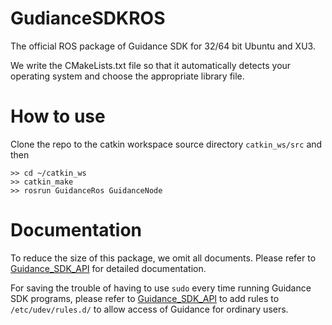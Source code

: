 # GudianceSDKROS
The official ROS package of Guidance SDK for 32/64 bit Ubuntu and XU3.

We write the CMakeLists.txt file so that it automatically detects your operating system and choose the appropriate library file.

# How to use
Clone the repo to the catkin workspace source directory `catkin_ws/src` and then 
	
	>> cd ~/catkin_ws
	>> catkin_make
	>> rosrun GuidanceRos GuidanceNode

# Documentation
To reduce the size of this package, we omit all documents. Please refer to [Guidance_SDK_API](https://github.com/dji-sdk/GuidanceSDK/blob/master/doc/Guidance_SDK_API.md) for detailed documentation.

For saving the trouble of having to use `sudo` every time running Guidance SDK programs, please refer to [Guidance_SDK_API](https://github.com/dji-sdk/GuidanceSDK/blob/master/doc/Guidance_SDK_API.md) to add rules to `/etc/udev/rules.d/` to allow access of Guidance for ordinary users.